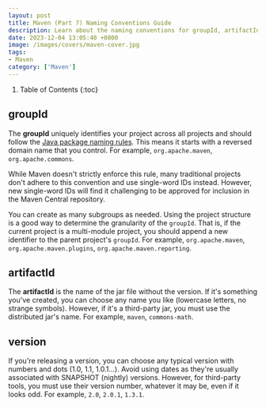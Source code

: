 ```yaml
---
layout: post 
title: Maven (Part 7) Naming Conventions Guide
description: Learn about the naming conventions for groupId, artifactId, and version in Maven projects.
date: 2023-12-04 13:05:40 +0800 
image: /images/covers/maven-cover.jpg
tags:
- Maven
category: ['Maven']
---
```


1. Table of Contents
{:toc}

## groupId

The **groupId** uniquely identifies your project across all projects and should follow the [Java package naming rules](https://docs.oracle.com/javase/specs/jls/se6/html/packages.html#7.7). This means it starts with a reversed domain name that you control. For example, `org.apache.maven`, `org.apache.commons`.

While Maven doesn't strictly enforce this rule, many traditional projects don't adhere to this convention and use single-word IDs instead. However, new single-word IDs will find it challenging to be approved for inclusion in the Maven Central repository.

You can create as many subgroups as needed. Using the project structure is a good way to determine the granularity of the `groupId`. That is, if the current project is a multi-module project, you should append a new identifier to the parent project's `groupId`. For example, `org.apache.maven`, `org.apache.maven.plugins`, `org.apache.maven.reporting`.

## artifactId

The **artifactId** is the name of the jar file without the version. If it's something you've created, you can choose any name you like (lowercase letters, no strange symbols). However, if it's a third-party jar, you must use the distributed jar's name. For example, `maven`, `commons-math`.

## version

If you're releasing a version, you can choose any typical version with numbers and dots (1.0, 1.1, 1.0.1...). Avoid using dates as they're usually associated with SNAPSHOT (nightly) versions. However, for third-party tools, you must use their version number, whatever it may be, even if it looks odd. For example, `2.0`, `2.0.1`, `1.3.1`.